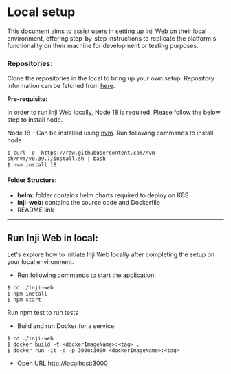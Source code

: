 # Local setup

This document aims to assist users in setting up Inji Web on their local environment, offering step-by-step instructions to replicate the platform's functionality on their machine for development or testing purposes.

### Repositories:

Clone the repositories in the local to bring up your own setup. Repository information can be fetched from [here](https://docs.mosip.io/inji/inji-web/inji-web/version-0.8.0#repository-released).

**Pre-requisite:**

In order to run Inji Web locally, Node 18 is required. Please follow the below step to install node.

Node 18 - Can be installed using [nvm](https://github.com/nvm-sh/nvm). Run following commands to install node

```
$ curl -o- https://raw.githubusercontent.com/nvm-sh/nvm/v0.39.7/install.sh | bash
$ nvm install 18
```

#### Folder Structure:

* **helm:** folder contains helm charts required to deploy on K8S
* **inji-web:** contains the source code and Dockerfile
* README link

***

## Run Inji Web in local:

Let's explore how to initiate Inji Web locally after completing the setup on your local environment.

* Run following commands to start the application:

```
$ cd ./inji-web
$ npm install
$ npm start
```

Run npm test to run tests

* Build and run Docker for a service:

```
$ cd ./inji-web
$ docker build -t <dockerImageName>:<tag> .
$ docker run -it -d -p 3000:3000 <dockerImageName>:<tag>
```

* Open URL [http://localhost:3000](http://localhost:3000/)
